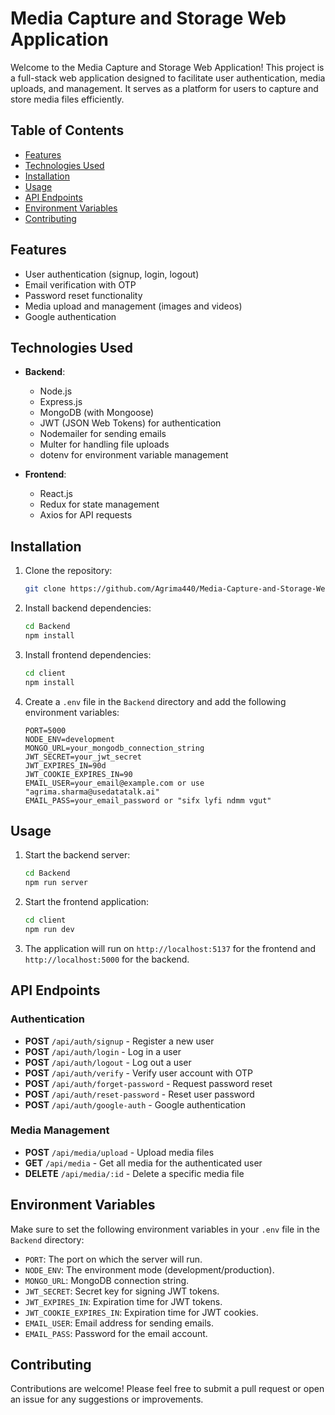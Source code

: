 # Media Capture and Storage Web Application

Welcome to the Media Capture and Storage Web Application! This project is a full-stack web application designed to facilitate user authentication, media uploads, and management.
It serves as a platform for users to capture and store media files efficiently.

## Table of Contents

- [Features](#features)
- [Technologies Used](#technologies-used)
- [Installation](#installation)
- [Usage](#usage)
- [API Endpoints](#api-endpoints)
- [Environment Variables](#environment-variables)
- [Contributing](#contributing)

## Features

- User authentication (signup, login, logout)
- Email verification with OTP
- Password reset functionality
- Media upload and management (images and videos)
- Google authentication

## Technologies Used

- **Backend**:
  - Node.js
  - Express.js
  - MongoDB (with Mongoose)
  - JWT (JSON Web Tokens) for authentication
  - Nodemailer for sending emails
  - Multer for handling file uploads
  - dotenv for environment variable management

- **Frontend**:
  - React.js
  - Redux for state management
  - Axios for API requests

## Installation

1. Clone the repository:
   ```bash
   git clone https://github.com/Agrima440/Media-Capture-and-Storage-Web-Application.git
   ```

2. Install backend dependencies:
   ```bash
   cd Backend
   npm install
   ```

3. Install frontend dependencies:
   ```bash
   cd client
   npm install
   ```

4. Create a `.env` file in the `Backend` directory and add the following environment variables:
   ```plaintext
   PORT=5000
   NODE_ENV=development
   MONGO_URL=your_mongodb_connection_string
   JWT_SECRET=your_jwt_secret
   JWT_EXPIRES_IN=90d
   JWT_COOKIE_EXPIRES_IN=90
   EMAIL_USER=your_email@example.com or use "agrima.sharma@usedatatalk.ai"
   EMAIL_PASS=your_email_password or "sifx lyfi ndmm vgut"
   ```

## Usage

1. Start the backend server:
   ```bash
   cd Backend
   npm run server
   ```

2. Start the frontend application:
   ```bash
   cd client
   npm run dev
   ```

3. The application will run on `http://localhost:5137` for the frontend and `http://localhost:5000` for the backend.

## API Endpoints

### Authentication

- **POST** `/api/auth/signup` - Register a new user
- **POST** `/api/auth/login` - Log in a user
- **POST** `/api/auth/logout` - Log out a user
- **POST** `/api/auth/verify` - Verify user account with OTP
- **POST** `/api/auth/forget-password` - Request password reset
- **POST** `/api/auth/reset-password` - Reset user password
- **POST** `/api/auth/google-auth` - Google authentication

### Media Management

- **POST** `/api/media/upload` - Upload media files
- **GET** `/api/media` - Get all media for the authenticated user
- **DELETE** `/api/media/:id` - Delete a specific media file

## Environment Variables

Make sure to set the following environment variables in your `.env` file in the `Backend` directory:

- `PORT`: The port on which the server will run.
- `NODE_ENV`: The environment mode (development/production).
- `MONGO_URL`: MongoDB connection string.
- `JWT_SECRET`: Secret key for signing JWT tokens.
- `JWT_EXPIRES_IN`: Expiration time for JWT tokens.
- `JWT_COOKIE_EXPIRES_IN`: Expiration time for JWT cookies.
- `EMAIL_USER`: Email address for sending emails.
- `EMAIL_PASS`: Password for the email account.

## Contributing

Contributions are welcome! Please feel free to submit a pull request or open an issue for any suggestions or improvements.

